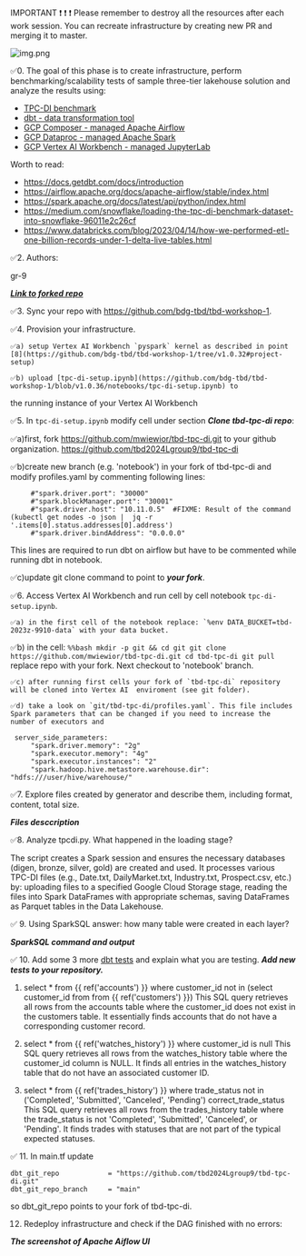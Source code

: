 IMPORTANT ❗ ❗ ❗ Please remember to destroy all the resources after each work session. You can recreate infrastructure by creating new PR and merging it to master.

![img.png](doc/figures/destroy.png)

✅0. The goal of this phase is to create infrastructure, perform benchmarking/scalability tests of sample three-tier lakehouse solution and analyze the results using:
* [TPC-DI benchmark](https://www.tpc.org/tpcdi/)
* [dbt - data transformation tool](https://www.getdbt.com/)
* [GCP Composer - managed Apache Airflow](https://cloud.google.com/composer?hl=pl)
* [GCP Dataproc - managed Apache Spark](https://spark.apache.org/)
* [GCP Vertex AI Workbench - managed JupyterLab](https://cloud.google.com/vertex-ai-notebooks?hl=pl)

Worth to read:
* https://docs.getdbt.com/docs/introduction
* https://airflow.apache.org/docs/apache-airflow/stable/index.html
* https://spark.apache.org/docs/latest/api/python/index.html
* https://medium.com/snowflake/loading-the-tpc-di-benchmark-dataset-into-snowflake-96011e2c26cf
* https://www.databricks.com/blog/2023/04/14/how-we-performed-etl-one-billion-records-under-1-delta-live-tables.html

✅2. Authors:

   gr-9

   [***Link to forked repo***](https://github.com/NastyaRush/tbd-workshop-1)

✅3. Sync your repo with https://github.com/bdg-tbd/tbd-workshop-1.

✅4. Provision your infrastructure.

    ✅a) setup Vertex AI Workbench `pyspark` kernel as described in point [8](https://github.com/bdg-tbd/tbd-workshop-1/tree/v1.0.32#project-setup) 

    ✅b) upload [tpc-di-setup.ipynb](https://github.com/bdg-tbd/tbd-workshop-1/blob/v1.0.36/notebooks/tpc-di-setup.ipynb) to 
the running instance of your Vertex AI Workbench

✅5. In `tpc-di-setup.ipynb` modify cell under section ***Clone tbd-tpc-di repo***:

   ✅a)first, fork https://github.com/mwiewior/tbd-tpc-di.git to your github organization.
     https://github.com/tbd2024Lgroup9/tbd-tpc-di
   
   ✅b)create new branch (e.g. 'notebook') in your fork of tbd-tpc-di and modify profiles.yaml by commenting following lines:
   ```  
        #"spark.driver.port": "30000"
        #"spark.blockManager.port": "30001"
        #"spark.driver.host": "10.11.0.5"  #FIXME: Result of the command (kubectl get nodes -o json |  jq -r '.items[0].status.addresses[0].address')
        #"spark.driver.bindAddress": "0.0.0.0"
   ```
   This lines are required to run dbt on airflow but have to be commented while running dbt in notebook.

   ✅c)update git clone command to point to ***your fork***.

 


✅6. Access Vertex AI Workbench and run cell by cell notebook `tpc-di-setup.ipynb`.

    ✅a) in the first cell of the notebook replace: `%env DATA_BUCKET=tbd-2023z-9910-data` with your data bucket.


   ✅b) in the cell:
         ```%%bash
         mkdir -p git && cd git
         git clone https://github.com/mwiewior/tbd-tpc-di.git
         cd tbd-tpc-di
         git pull
         ```
      replace repo with your fork. Next checkout to 'notebook' branch.
   
    ✅c) after running first cells your fork of `tbd-tpc-di` repository will be cloned into Vertex AI  enviroment (see git folder).

    ✅d) take a look on `git/tbd-tpc-di/profiles.yaml`. This file includes Spark parameters that can be changed if you need to increase the number of executors and
  ```
   server_side_parameters:
       "spark.driver.memory": "2g"
       "spark.executor.memory": "4g"
       "spark.executor.instances": "2"
       "spark.hadoop.hive.metastore.warehouse.dir": "hdfs:///user/hive/warehouse/"
  ```


✅7. Explore files created by generator and describe them, including format, content, total size.

   ***Files desccription***

✅8. Analyze tpcdi.py. What happened in the loading stage?

   The script creates a Spark session and ensures the necessary databases (digen, bronze, silver, gold) are created and used. It processes various TPC-DI files (e.g., Date.txt, DailyMarket.txt, Industry.txt, Prospect.csv, etc.) by: uploading files to a specified Google Cloud Storage stage, reading the files into Spark DataFrames with appropriate schemas, saving DataFrames as Parquet tables in the Data Lakehouse.

✅ 9. Using SparkSQL answer: how many table were created in each layer?

   ***SparkSQL command and output***

✅ 10. Add some 3 more [dbt tests](https://docs.getdbt.com/docs/build/tests) and explain what you are testing. ***Add new tests to your repository.***
   
   1) select *
from {{ ref('accounts') }}
where customer_id not in (select customer_id from from {{ ref('customers') }})
This SQL query retrieves all rows from the accounts table where the customer_id does not exist in the customers table. It essentially finds accounts that do not have a corresponding customer record.
   
   3) select *
from {{ ref('watches_history') }}
where customer_id is null
This SQL query retrieves all rows from the watches_history table where the customer_id column is NULL. It finds all entries in the watches_history table that do not have an associated customer ID.
   
   5) select *
from {{ ref('trades_history') }}
where trade_status not in ('Completed', 'Submitted', 'Canceled', 'Pending')
correct_trade_status
This SQL query retrieves all rows from the trades_history table where the trade_status is not 'Completed', 'Submitted', 'Canceled', or 'Pending'. It finds trades with statuses that are not part of the typical expected statuses.


✅ 11. In main.tf update
   ```
   dbt_git_repo            = "https://github.com/tbd2024Lgroup9/tbd-tpc-di.git"
   dbt_git_repo_branch     = "main"
   ```
   so dbt_git_repo points to your fork of tbd-tpc-di. 

12. Redeploy infrastructure and check if the DAG finished with no errors:

***The screenshot of Apache Aiflow UI***
